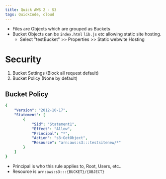 ```yaml
---
title: Quick AWS 2 - S3
tags: QuickCode, cloud
---
```


* Files are Objects which are grouped as Buckets 
* Bucket Objects can be `index.html` `lib.js` etc allowing static site hosting. 
  * Select "testBucket" >> Properties >> Static webwite Hosting 

# Security

1. Bucket Settings (Block all request default)
2. Bucket Policy (None by default)

## Bucket Policy

```yaml
{
    "Version": "2012-10-17",
    "Statement": [
        {
            "Sid": "Statement1",
            "Effect": "Allow",
            "Principal": "*",
            "Action": "s3:GetObject",
            "Resource": "arn:aws:s3:::testsitenew/*"
        }
    ]
}
```

* Principal is who this rule applies to, Root, Users, etc..
* Resource is `arn:aws:s3:::{BUCKET}/{OBJECT}`
